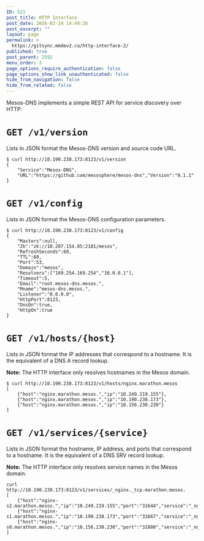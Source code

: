```yaml
---
ID: 521
post_title: HTTP Interface
post_date: 2016-02-24 14:49:26
post_excerpt: ""
layout: page
permalink: >
  https://gitsync.mmdev2.ca/http-interface-2/
published: true
post_parent: 2592
menu_order: 3
page_options_require_authentication: false
page_options_show_link_unauthenticated: false
hide_from_navigation: false
hide_from_related: false
---
```

Mesos-DNS implements a simple REST API for service discovery over HTTP:

# <a name="get-version"></a>`GET /v1/version`

Lists in JSON format the Mesos-DNS version and source code URL.

    $ curl http://10.190.238.173:8123/v1/version
    {
        "Service":"Mesos-DNS",
        "URL":"https://github.com/mesosphere/mesos-dns","Version":"0.1.1"
    }
    

# <a name="get-config"></a>`GET /v1/config`

Lists in JSON format the Mesos-DNS configuration parameters.

    $ curl http://10.190.238.173:8123/v1/config
    {
        "Masters":null,
        "Zk":"zk://10.207.154.85:2181/mesos",
        "RefreshSeconds":60,
        "TTL":60,
        "Port":53,
        "Domain":"mesos",
        "Resolvers":["169.254.169.254","10.0.0.1"],
        "Timeout":5,
        "Email":"root.mesos-dns.mesos.",
        "Mname":"mesos-dns.mesos.",
        "Listener":"0.0.0.0",
        "HttpPort":8123,
        "DnsOn":true,
        "HttpOn":true
    }
    

# <a name="get-hosts"></a>`GET /v1/hosts/{host}`

Lists in JSON format the IP addresses that correspond to a hostname. It is the equivalent of a DNS A record lookup.

**Note:** The HTTP interface only resolves hostnames in the Mesos domain.

    $ curl http://10.190.238.173:8123/v1/hosts/nginx.marathon.mesos
    [
        {"host":"nginx.marathon.mesos.","ip":"10.249.219.155"},
        {"host":"nginx.marathon.mesos.","ip":"10.190.238.173"},
        {"host":"nginx.marathon.mesos.","ip":"10.156.230.230"}
    ]
    

# <a name="get-service"></a>`GET /v1/services/{service}`

Lists in JSON format the hostname, IP address, and ports that correspond to a hostname. It is the equivalent of a DNS SRV record lookup.

**Note:** The HTTP interface only resolves service names in the Mesos domain.

    curl http://10.190.238.173:8123/v1/services/_nginx._tcp.marathon.mesos.
    [
        {"host":"nginx-s2.marathon.mesos.","ip":"10.249.219.155","port":"31644","service":"_nginx._tcp.marathon.mesos."},
        {"host":"nginx-s1.marathon.mesos.","ip":"10.190.238.173","port":"31667","service":"_nginx._tcp.marathon.mesos."},
        {"host":"nginx-s0.marathon.mesos.","ip":"10.156.230.230","port":"31880","service":"_nginx._tcp.marathon.mesos."}
    ]